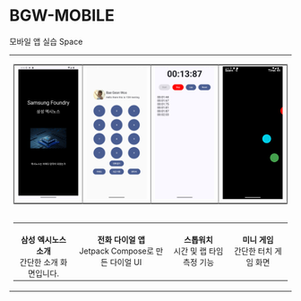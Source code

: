 # BGW-MOBILE
모바일 앱 실습
Space
<!DOCTYPE HTML> 
<p align="center">
<table border="0" cellpadding="0" cellspacing="0">

  <tr>
    <td>
      <table border="1" frame="box" rules="cols" cellspacing="0" cellpadding="5">
        <tr>
          <td align="center">
            <img src="UIimgs/start.png" width="150px" />
          </td>
          <td align="center">
            <img src="UIimgs/profile+keypad.png" width="150px" />
          </td>
          <td align="center">
            <img src="UIimgs/stopwatch.png" width="150px" />
          </td>
          <td align="center">
            <img src="UIimgs/bubble.gif" width="150px" />
          </td>
        </tr>
      </table>
    </td>
  </tr>

  <tr>
    <td>
      <table border="0" cellspacing="0" cellpadding="5">
        <tr>
          <td align="center" valign="top">
            <img src="data:image/gif;base64,R0lGODlhAQABAIAAAAAAAP///yH5BAEAAAAALAAAAAABAAEAAAIBRAA7" width="150" height="1" alt="" /><br>
            <strong>삼성 엑시노스 소개</strong><br>
            간단한 소개 화면입니다.
          </td>
          <td align="center" valign="top">
            <img src="data:image/gif;base64,R0lGODlhAQABAIAAAAAAAP///yH5BAEAAAAALAAAAAABAAEAAAIBRAA7" width="150" height="1" alt="" /><br>
            <strong>전화 다이얼 앱</strong><br>
            Jetpack Compose로 만든 다이얼 UI
          </td>
          <td align="center" valign="top">
            <img src="data:image/gif;base64,R0lGODlhAQABAIAAAAAAAP///yH5BAEAAAAALAAAAAABAAEAAAIBRAA7" width="150" height="1" alt="" /><br>
            <strong>스톱워치</strong><br>
            시간 및 랩 타임 측정 기능
          </td>
          <td align="center" valign="top">
            <img src="data:image/gif;base64,R0lGODlhAQABAIAAAAAAAP///yH5BAEAAAAALAAAAAABAAEAAAIBRAA7" width="150" height="1" alt="" /><br>
            <strong>미니 게임</strong><br>
            간단한 터치 게임 화면
          </td>
        </tr>
      </table>
    </td>
  </tr>

</table>
</p>